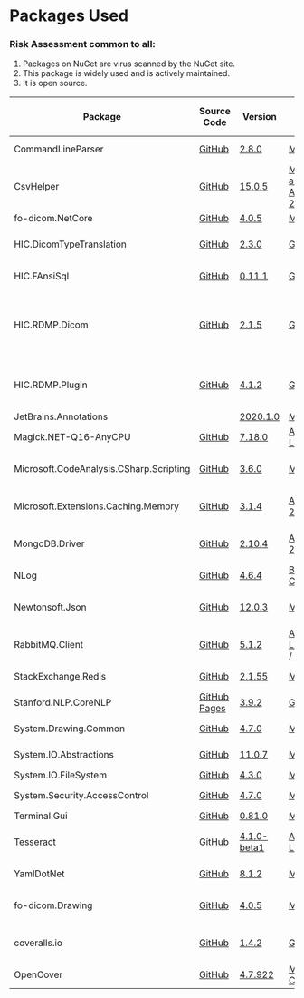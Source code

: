 

# Packages Used

### Risk Assessment common to all:
1. Packages on NuGet are virus scanned by the NuGet site.
2. This package is widely used and is actively maintained.
3. It is open source.

| Package | Source Code | Version | License | Purpose | Additional Risk Assessment |
| ------- | ------------| --------| ------- | ------- | -------------------------- |
| CommandLineParser | [GitHub](https://github.com/commandlineparser/commandline) | [2.8.0](https://www.nuget.org/packages/CommandLineParser/2.8.0) | [MIT](https://opensource.org/licenses/MIT)| Command line argument parsing |  |
| CsvHelper | [GitHub](https://github.com/JoshClose/CsvHelper) | [15.0.5](https://www.nuget.org/packages/CsvHelper/15.0.5) | [MS-PL and Apache 2.0](https://github.com/JoshClose/CsvHelper/blob/master/LICENSE.txt)| Writting reports out to CSV reports | |
| fo-dicom.NetCore | [GitHub](https://github.com/fo-dicom/fo-dicom) | [4.0.5](https://www.nuget.org/packages/fo-dicom.NetCore/4.0.5) | [MS-PL](https://opensource.org/licenses/MS-PL) | | |
| HIC.DicomTypeTranslation | [GitHub](https://github.com/HicServices/DicomTypeTranslation) | [2.3.0](https://www.nuget.org/packages/HIC.DicomTypeTranslation/2.3.0) | [GPL 3.0](https://www.gnu.org/licenses/gpl-3.0.html) | Translate dicom types into C# / database types | |
| HIC.FAnsiSql | [GitHub](https://github.com/HicServices/FansiSql) | [0.11.1](https://www.nuget.org/packages/HIC.FAnsiSql/0.11.1) | [GPL 3.0](https://www.gnu.org/licenses/gpl-3.0.html) | Database abstraction layer | |
| HIC.RDMP.Dicom | [GitHub](https://github.com/HicServices/RdmpDicom) | [2.1.5](https://www.nuget.org/packages/HIC.RDMP.Dicom/2.1.5) | [GPL 3.0](https://www.gnu.org/licenses/gpl-3.0.html) | RDMP Plugin containing data load / pipeline components for imaging, reading dicom files etc | |
| HIC.RDMP.Plugin | [GitHub](https://github.com/HicServices/RDMP) | [4.1.2](https://www.nuget.org/packages/HIC.RDMP.Plugin/4.1.2) | [GPL 3.0](https://www.gnu.org/licenses/gpl-3.0.html) | Interact with RDMP objects, base classes for plugin components etc | |
| JetBrains.Annotations | | [2020.1.0](https://www.nuget.org/packages/JetBrains.Annotations/2020.1.0) |[MIT](https://opensource.org/licenses/MIT) | Static analysis tool | |
| Magick.NET-Q16-AnyCPU | [GitHub](https://github.com/dlemstra/Magick.NET) | [7.18.0](https://www.nuget.org/packages/Magick.NET-Q16-AnyCPU/7.18.0) | [Apache License v2](https://github.com/dlemstra/Magick.NET/blob/master/License.txt) | The .NET library for [ImageMagick](https://imagemagick.org/index.php) | |
| Microsoft.CodeAnalysis.CSharp.Scripting | [GitHub](https://github.com/dotnet/roslyn) | [3.6.0](https://www.nuget.org/packages/Microsoft.CodeAnalysis.CSharp.Scripting/3.6.0) | [MIT](https://opensource.org/licenses/MIT)  | Supports dynamic rules for cohort extraction logic | |
| Microsoft.Extensions.Caching.Memory | [GitHub](https://github.com/dotnet/extensions) | [3.1.4](https://www.nuget.org/packages/Microsoft.Extensions.Caching.Memory/3.1.4) | [Apache 2.0](https://www.nuget.org/packages/Microsoft.Extensions.Caching.Memory/3.1.4/License) | Caching ID mappings retrieved from Redis/MySQL |
| MongoDB.Driver | [GitHub](https://github.com/mongodb/mongo-csharp-driver) |[2.10.4](https://www.nuget.org/packages/MongoDB.Driver/2.10.4)|  [Apache 2.0](https://www.nuget.org/packages/MongoDB.Driver/2.10.4/License) | For writting/reading dicom tags into MongoDb databases|
| NLog | [GitHub](https://github.com/NLog/NLog) | [4.6.4](https://www.nuget.org/packages/NLog/4.6.4) | [BSD 3-Clause](https://github.com/NLog/NLog/blob/dev/LICENSE.txt) | Flexible user configurable logging | |
| Newtonsoft.Json | [GitHub](https://github.com/JamesNK/Newtonsoft.Json) | [12.0.3](https://www.nuget.org/packages/Newtonsoft.Json/12.0.3) | [MIT](https://opensource.org/licenses/MIT) | Serialization of objects for sharing/transmission |
| RabbitMQ.Client | [GitHub](https://github.com/rabbitmq/rabbitmq-dotnet-client) | [5.1.2](https://www.nuget.org/packages/RabbitMQ.Client/5.1.2) | [Apache License v2 / MPL 1.1](https://github.com/rabbitmq/rabbitmq-dotnet-client/blob/master/LICENSE) | Handles messaging between microservices | |
| StackExchange.Redis | [GitHub](https://github.com/StackExchange/StackExchange.Redis) | [2.1.55](https://www.nuget.org/packages/StackExchange.Redis/2.1.55) |[MIT](https://opensource.org/licenses/MIT) | Required for RedisSwapper | |
| Stanford.NLP.CoreNLP | [GitHub Pages](https://sergey-tihon.github.io/Stanford.NLP.NET/) | [3.9.2](https://www.nuget.org/packages/Stanford.NLP.CoreNLP/3.9.2) | [GNU v2](https://github.com/sergey-tihon/Stanford.NLP.NET/blob/master/LICENSE.txt)| Name / Organisation detection in text | |
| System.Drawing.Common | [GitHub](https://github.com/dotnet/corefx) | [4.7.0](https://www.nuget.org/packages/System.Drawing.Common/4.7.0) | [MIT](https://opensource.org/licenses/MIT)  | Supports reading pixel data | |
| System.IO.Abstractions | [GitHub](https://github.com/System-IO-Abstractions/System.IO.Abstractions) | [11.0.7](https://www.nuget.org/packages/System.IO.Abstractions/11.0.7) | [MIT](https://opensource.org/licenses/MIT) | Makes file system injectable in tests | |
| System.IO.FileSystem | [GitHub](https://github.com/dotnet/corefx) | [4.3.0](https://www.nuget.org/packages/System.IO.FileSystem/4.3.0) |[MIT](https://opensource.org/licenses/MIT)  | File I/O | |
| System.Security.AccessControl | [GitHub](https://github.com/dotnet/corefx) | [4.7.0](https://www.nuget.org/packages/System.Security.AccessControl/4.7.0) |[MIT](https://opensource.org/licenses/MIT)  | File access perimssions| |
| Terminal.Gui | [GitHub](https://github.com/migueldeicaza/gui.cs/) | [0.81.0](https://www.nuget.org/packages/Terminal.Gui/0.81.0) |[MIT](https://opensource.org/licenses/MIT) | Console GUI library | |
| Tesseract | [GitHub](https://github.com/charlesw/tesseract/) | [4.1.0-beta1](https://www.nuget.org/packages/Tesseract/4.1.0-beta1) |[Apache License v2](https://github.com/charlesw/tesseract/blob/master/LICENSE.txt)  | Optical Character Recognition in Dicom Pixel data| |
| YamlDotNet | [GitHub](https://github.com/aaubry/YamlDotNet)  | [8.1.2](https://www.nuget.org/packages/YamlDotNet/8.1.2) | [MIT](https://opensource.org/licenses/MIT) |Loading configuration files|
| fo-dicom.Drawing | [GitHub](https://github.com/fo-dicom/fo-dicom) | [4.0.5](https://www.nuget.org/packages/fo-Dicom.Drawing/4.0.5) | [MS-PL](https://opensource.org/licenses/MS-PL)| Support library for reading DICOM pixel data | |
| coveralls.io | [GitHub](https://github.com/coveralls-net/coveralls.net) | [1.4.2](https://www.nuget.org/packages/coveralls.io/1.4.2) | [GNU](https://github.com/coveralls-net/coveralls.net#license)| Uploader for dot net coverage reports to Coveralls.io | |
| OpenCover | [GitHub](https://github.com/OpenCover/opencover) | [4.7.922](https://www.nuget.org/packages/OpenCover/4.7.922) |[MIT Compatible](https://github.com/OpenCover/opencover/blob/master/LICENSE)  | Calculates code coverage for tests| |

